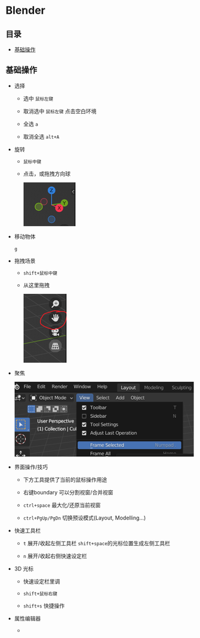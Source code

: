 # Blender

## 目录

*   [基础操作](#基础操作)

## 基础操作

*   选择

    *   选中 `鼠标左键` &#x20;

    *   取消选中 `鼠标左键` 点击空白环境

    *   全选 `a`

    *   取消全选 `alt+A`

*   旋转

    *   `鼠标中键`

    *   点击，或拖拽方向球

        ![](image/image_cHLnAqH8m3.png)

*   移动物体

    `g`

*   拖拽场景

    *   `shift+鼠标中键`

    *   从这里拖拽

        ![](image/image_MNb3Vucz53.png)

*   聚焦

    ![](image/image_CMOdEXqHcl.png)

*   界面操作/技巧

    *   下方工具提供了当前的鼠标操作用途

    *   右键boundary 可以分割视窗/合并视窗

    *   `ctrl+space` 最大化/还原当前视窗

    *   `ctrl+PgUp/PgDn` 切换预设模式(Layout, Modelling...)

*   快速工具栏

    *   `t` 展开/收起左侧工具栏
        `shift+space`的光标位置生成左侧工具栏

    *   `n` 展开/收起右侧快速设定栏

*   3D 光标

    *   快速设定栏里调

    *   `shift+鼠标右键`

    *   `shift+s` 快捷操作

*   属性编辑器

    *
